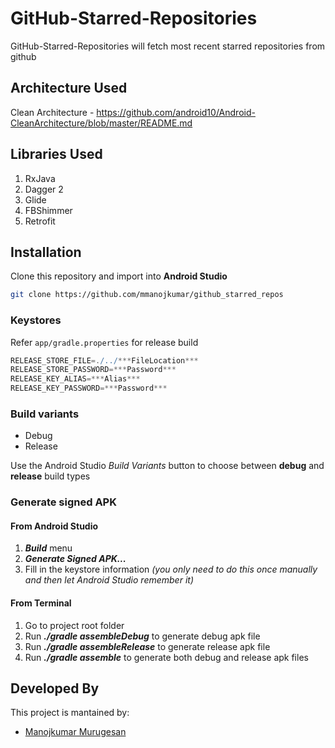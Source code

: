 # GitHub-Starred-Repositories

GitHub-Starred-Repositories will fetch most recent starred repositories from github

## Architecture Used
Clean Architecture - https://github.com/android10/Android-CleanArchitecture/blob/master/README.md


## Libraries Used
1. RxJava
2. Dagger 2
3. Glide
4. FBShimmer
5. Retrofit


## Installation
Clone this repository and import into **Android Studio**
```bash
git clone https://github.com/mmanojkumar/github_starred_repos
```

### Keystores
Refer `app/gradle.properties` for release build
```gradle
RELEASE_STORE_FILE=./../***FileLocation***
RELEASE_STORE_PASSWORD=***Password***
RELEASE_KEY_ALIAS=***Alias***
RELEASE_KEY_PASSWORD=***Password***
```

### Build variants
- Debug
- Release

Use the Android Studio *Build Variants* button to choose between **debug** and **release**  build types


### Generate signed APK
#### From Android Studio
1. ***Build*** menu
2. ***Generate Signed APK...***
3. Fill in the keystore information *(you only need to do this once manually and then let Android Studio remember it)*


#### From Terminal
1. Go to project root folder
2. Run ***./gradle assembleDebug*** to generate debug apk file
2. Run ***./gradle assembleRelease*** to generate release apk file
4. Run ***./gradle assemble*** to generate both debug and release apk files


## Developed By
This project is mantained by:
* [Manojkumar Murugesan](https://github.com/mmanojkumar)

